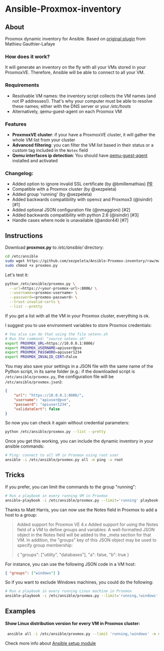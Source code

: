 # Ansible-Proxmox-inventory

## About

Proxmox dynamic inventory for Ansible. Based on [original plugin](https://raw.githubusercontent.com/ansible/ansible/devel/contrib/inventory/proxmox.py) from Mathieu Gauthier-Lafaye

### How does it work?

It will generate an inventory on the fly with all your VMs stored in your ProxmoxVE. Therefore, Ansible will be able to connect to all your VM.

### Requirements

* Resolvable VM names: the inventory script collects the VM names (and not IP addresses!). That's why your computer must be able to resolve these names; either with the DNS server or your */etc/hosts*
* Alternatively, qemu-guest-agent on each Proxmox VM


### Features

- **ProxmoxVE cluster**: if your have a ProxmoxVE cluster, it will gather the whole VM list from your cluster
- **Advanced filtering**: you can filter the VM list based in their status or a custom tag included in the `Notes` field
- **Qemu interfaces ip detection**: You should have [qemu-guest-agent](https://pve.proxmox.com/wiki/Qemu-guest-agent) installed and activated 


### Changelog:
- Added option to ignore invalid SSL certificate (by @bmillemathias) [PR](https://github.com/ansible/ansible/pull/17247)
- Compatible with a Proxmox cluster (by @xezpeleta)
- Added group 'running' (by @xezpeleta)
- Added backwards compatibility with openvz and Proxmox3 (@isindir) [#1]
- Added optional JSON configuration file (@nmaggioni) [#2]
- Added backwards compatibility with python 2.6 (@isindir) [#3]
- Handle cases where node is unavailable (@andor44) [#7]

## Instructions

Download **proxmox.py** to */etc/ansible/* directory:

```sh
cd /etc/ansible
sudo wget https://github.com/xezpeleta/Ansible-Proxmox-inventory/raw/master/proxmox.py
sudo chmod +x proxmox.py
```

Let's test it:

```sh
python /etc/ansible/proxmox.py \
  --url=https://<your-proxmox-url>:8006/ \
  --username=<proxmox-username> \
  --password=<proxmox-password> \
  --trust-invalid-certs \
  --list --pretty
```

If you get a list with all the VM in your Proxmox cluster, everything is ok.

I suggest you to use environment variables to store Proxmox credentials:

```sh
# You also can do that using the file setenv.sh
# Run the command: "source setenv.sh"
export PROXMOX_URL=https://10.0.0.1:8006/
export PROXMOX_USERNAME=apiuser@pve
export PROXMOX_PASSWORD=apiuser1234
export PROXMOX_INVALID_CERT=False
```

You may also save your settings in a JSON file with the same name of the Python script, in its same folder (e.g.: if the downloaded script is `/etc/ansible/proxmox.py`, the configuration file will be `/etc/ansible/proxmox.json`): 

```json
{
    "url": "https://10.0.0.1:8006/",
    "username": "apiuser@pve",
    "password": "apiuser1234",
    "validateCert": false
}
```

So now you can check it again without credential parameters:

```sh
python /etc/ansible/proxmox.py --list --pretty
```

Once you get this working, you can include the dynamic inventory in your ansible commands:

```sh
# Ping: connect to all VM in Proxmox using root user
ansible -i /etc/ansible/proxmox.py all -m ping -u root
```

## Tricks

If you prefer, you can limit the commands to the group "running":

```sh
# Run a playbook in every running VM in Proxmox
ansible-playbook -i /etc/ansible/proxmox.py --limit='running' playbook-example/playbook.yml
```

Thanks to Matt Harris, you can now use the Notes field in Proxmox to add a host to a group:

> Added support for Proxmox VE 4.x
> Added support for using the Notes field of a VM to define groups and variables:
> A well-formatted JSON object in the Notes field will be added to the _meta
> section for that VM.  In addition, the "groups" key of this JSON object may be
> used to specify group membership:
>
> { "groups": ["utility", "databases"], "a": false, "b": true }

For instance, you can use the following JSON code in a VM host:

```json
{ "groups": ["windows"] }
```

So if you want to exclude Windows machines, you could do the following:

```sh
# Run a playbook in every running Linux machine in Proxmox
ansible-playbook -i /etc/ansible/proxmox.py --limit='running,!windows' playbook-example/playbook.yml
```

## Examples

#### Show Linux distribution version for every VM in Proxmox cluster:

```sh
 ansible all -i /etc/ansible/proxmox.py --limit 'running,!windows' -m setup -u root -a 'filter=ansible_distribution_*'
```

Check more info about [Ansible setup module](http://docs.ansible.com/ansible/setup_module.html)

